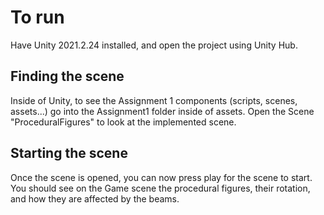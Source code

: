# To run
Have Unity 2021.2.24 installed, and open the project using Unity Hub.

## Finding the scene
Inside of Unity, to see the Assignment 1 components (scripts, scenes, assets...) go into the Assignment1 folder inside of assets. Open the Scene "ProceduralFigures" to look at the implemented scene.

## Starting the scene
Once the scene is opened, you can now press play for the scene to start. You should see on the Game scene the procedural figures, their rotation, and how they are affected by the beams.